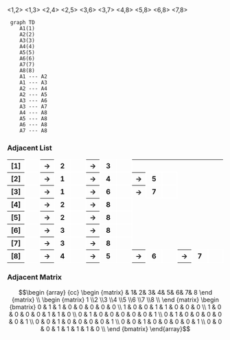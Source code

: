 <1,2> <1,3> <2,4> <2,5> <3,6> <3,7> <4,8> <5,8> <6,8> <7,8> 
```mermaid
 graph TD
	A1(1)
	A2(2)
	A3(3)
	A4(4)
	A5(5)
	A6(6)
	A7(7)
	A8(8)
	A1 --- A2
	A1 --- A3
	A2 --- A4
	A2 --- A5
	A3 --- A6
	A3 --- A7
	A4 --- A8
	A5 --- A8
	A6 --- A8
	A7 --- A8
```
### Adjacent List

<table style="border-collapse: collapse;">
	<tr>
<th style="width: 25px">[1]</th>		<th style="border: 2px solid #ffffff; width: 25px"></th>
		<th>→</th>
		<th style="border: 2px solid #ffffff; width: 25px">2</th>
		<th style="border: 2px solid #ffffff; width: 25px"></th>
		<th>→</th>
		<th style="border: 2px solid #ffffff; width: 25px">3</th>
		<th style="border: 2px solid #ffffff; width: 25px"></th>
</tr>
	<tr>
<th style="width: 25px">[2]</th>		<th style="border: 2px solid #ffffff; width: 25px"></th>
		<th>→</th>
		<th style="border: 2px solid #ffffff; width: 25px">1</th>
		<th style="border: 2px solid #ffffff; width: 25px"></th>
		<th>→</th>
		<th style="border: 2px solid #ffffff; width: 25px">4</th>
		<th style="border: 2px solid #ffffff; width: 25px"></th>
		<th>→</th>
		<th style="border: 2px solid #ffffff; width: 25px">5</th>
		<th style="border: 2px solid #ffffff; width: 25px"></th>
</tr>
	<tr>
<th style="width: 25px">[3]</th>		<th style="border: 2px solid #ffffff; width: 25px"></th>
		<th>→</th>
		<th style="border: 2px solid #ffffff; width: 25px">1</th>
		<th style="border: 2px solid #ffffff; width: 25px"></th>
		<th>→</th>
		<th style="border: 2px solid #ffffff; width: 25px">6</th>
		<th style="border: 2px solid #ffffff; width: 25px"></th>
		<th>→</th>
		<th style="border: 2px solid #ffffff; width: 25px">7</th>
		<th style="border: 2px solid #ffffff; width: 25px"></th>
</tr>
	<tr>
<th style="width: 25px">[4]</th>		<th style="border: 2px solid #ffffff; width: 25px"></th>
		<th>→</th>
		<th style="border: 2px solid #ffffff; width: 25px">2</th>
		<th style="border: 2px solid #ffffff; width: 25px"></th>
		<th>→</th>
		<th style="border: 2px solid #ffffff; width: 25px">8</th>
		<th style="border: 2px solid #ffffff; width: 25px"></th>
</tr>
	<tr>
<th style="width: 25px">[5]</th>		<th style="border: 2px solid #ffffff; width: 25px"></th>
		<th>→</th>
		<th style="border: 2px solid #ffffff; width: 25px">2</th>
		<th style="border: 2px solid #ffffff; width: 25px"></th>
		<th>→</th>
		<th style="border: 2px solid #ffffff; width: 25px">8</th>
		<th style="border: 2px solid #ffffff; width: 25px"></th>
</tr>
	<tr>
<th style="width: 25px">[6]</th>		<th style="border: 2px solid #ffffff; width: 25px"></th>
		<th>→</th>
		<th style="border: 2px solid #ffffff; width: 25px">3</th>
		<th style="border: 2px solid #ffffff; width: 25px"></th>
		<th>→</th>
		<th style="border: 2px solid #ffffff; width: 25px">8</th>
		<th style="border: 2px solid #ffffff; width: 25px"></th>
</tr>
	<tr>
<th style="width: 25px">[7]</th>		<th style="border: 2px solid #ffffff; width: 25px"></th>
		<th>→</th>
		<th style="border: 2px solid #ffffff; width: 25px">3</th>
		<th style="border: 2px solid #ffffff; width: 25px"></th>
		<th>→</th>
		<th style="border: 2px solid #ffffff; width: 25px">8</th>
		<th style="border: 2px solid #ffffff; width: 25px"></th>
</tr>
	<tr>
<th style="width: 25px">[8]</th>		<th style="border: 2px solid #ffffff; width: 25px"></th>
		<th>→</th>
		<th style="border: 2px solid #ffffff; width: 25px">4</th>
		<th style="border: 2px solid #ffffff; width: 25px"></th>
		<th>→</th>
		<th style="border: 2px solid #ffffff; width: 25px">5</th>
		<th style="border: 2px solid #ffffff; width: 25px"></th>
		<th>→</th>
		<th style="border: 2px solid #ffffff; width: 25px">6</th>
		<th style="border: 2px solid #ffffff; width: 25px"></th>
		<th>→</th>
		<th style="border: 2px solid #ffffff; width: 25px">7</th>
		<th style="border: 2px solid #ffffff; width: 25px"></th>
</tr>
</table>

### Adjacent Matrix

$$\begin {array} {cc}
\begin {matrix}
& 1& 2& 3& 4& 5& 6& 7& 8
\end {matrix} \\
\begin {matrix}
1 \\2 \\3 \\4 \\5 \\6 \\7 \\8 \\
\end {matrix}
\begin {bmatrix}
0 & 1 & 1 & 0 & 0 & 0 & 0 & 0 \\
1 & 0 & 0 & 1 & 1 & 0 & 0 & 0 \\
1 & 0 & 0 & 0 & 0 & 1 & 1 & 0 \\
0 & 1 & 0 & 0 & 0 & 0 & 0 & 1 \\
0 & 1 & 0 & 0 & 0 & 0 & 0 & 1 \\
0 & 0 & 1 & 0 & 0 & 0 & 0 & 1 \\
0 & 0 & 1 & 0 & 0 & 0 & 0 & 1 \\
0 & 0 & 0 & 1 & 1 & 1 & 1 & 0 \\
\end {bmatrix}
\end{array}$$

